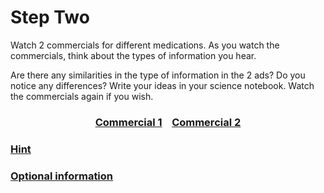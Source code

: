 # Step Two

Watch 2 commercials for different medications. As you watch the commercials, think about the types of information you hear.

Are there any similarities in the type of information in the 2 ads? Do you notice any differences? Write your ideas in your science notebook. Watch the commercials again if you wish. 

### <div align="center">[Commercial 1](https://www.ispot.tv/ad/ASVF/stelara-which-you)&nbsp;&nbsp;&nbsp;&nbsp;[Commercial 2](https://www.ispot.tv/ad/oayV/culturelle-no-pain-no-gain-featuring-jessica-alba)</div>

### [Hint]()

<!-- ***needs link!!! -->

### [Optional information]()